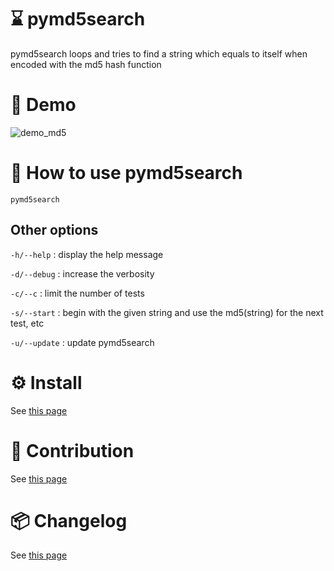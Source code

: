 # :hourglass: pymd5search

pymd5search loops and tries to find a string which equals to itself when encoded with the md5 hash function

# 💫 Demo

![demo_md5](https://user-images.githubusercontent.com/45128847/137624298-05f25f21-bdfd-45ea-9ba2-aeec110b501c.gif)

# 🚀 How to use **pymd5search**

``pymd5search`` 

## Other options 

``-h/--help`` : display the help message

``-d/--debug`` : increase the verbosity

``-c/--c`` : limit the number of tests

``-s/--start`` : begin with the given string and use the md5(string) for the next test, etc

``-u/--update`` : update pymd5search

# ⚙️ Install

See [this page](INSTALL.md)

# :construction_worker: Contribution

See [this page](CONTRIBUTING.md)

# :package: Changelog
See [this page](CHANGELOG.md)